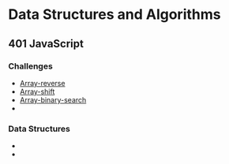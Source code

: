 # Data Structures and Algorithms
## 401 JavaScript

### Challenges
* [Array-reverse](Challenges/arrayReverse/README.md)
* [Array-shift](Challenges/arrayShift/README.md)
* [Array-binary-search](Challenges/arrayBinarySearch/README.md)
* 

### Data Structures
* 
* 